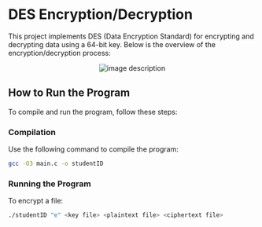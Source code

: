 # DES Encryption/Decryption

This project implements DES (Data Encryption Standard) for encrypting and decrypting data using a 64-bit key. Below is the overview of the encryption/decryption process:
<div align="center">
    <img src="https://github.com/user-attachments/assets/1debbc57-17ac-4f06-8ef8-5d3e011c077b" alt="image description"/>
</div>


## How to Run the Program

To compile and run the program, follow these steps:

### Compilation

Use the following command to compile the program:

```bash
gcc -O3 main.c -o studentID
```

### Running the Program
To encrypt a file:

```bash
./studentID "e" <key file> <plaintext file> <ciphertext file>
```
